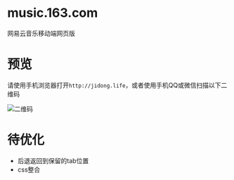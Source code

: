 # music.163.com
网易云音乐移动端网页版


# 预览

请使用手机浏览器打开`http://jidong.life`，或者使用手机QQ或微信扫描以下二维码

![二维码](http://owf5g9dnv.bkt.clouddn.com/jidong.life.png)


# 待优化
* 后退返回到保留的tab位置
* css整合